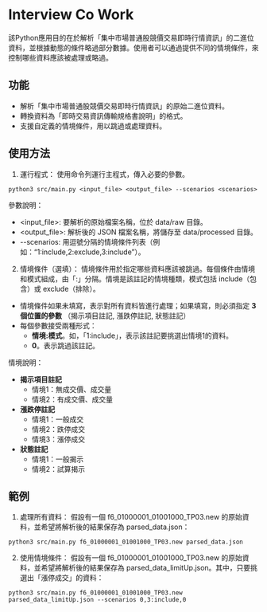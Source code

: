 # Interview Co Work

該Python應用目的在於解析「集中市場普通股競價交易即時行情資訊」的二進位資料，並根據動態的條件略過部分數據。使用者可以通過提供不同的情境條件，來控制哪些資料應該被處理或略過。


## 功能

- 解析「集中市場普通股競價交易即時行情資訊」的原始二進位資料。
- 轉換資料為「即時交易資訊傳輸規格書說明」的格式。
- 支援自定義的情境條件，用以跳過或處理資料。

## 使用方法

1. 運行程式：
使用命令列運行主程式，傳入必要的參數。

```
python3 src/main.py <input_file> <output_file> --scenarios <scenarios>
```

參數說明：
- <input_file>: 要解析的原始檔案名稱，位於 data/raw 目錄。
- <output_file>: 解析後的 JSON 檔案名稱，將儲存至 data/processed 目錄。
- --scenarios: 用逗號分隔的情境條件列表（例如：“1:include,2:exclude,3:include”）。


2. 情境條件（選填）：
情境條件用於指定哪些資料應該被跳過。每個條件由情境和模式組成，由「:」分隔。情境是該註記的情境種類，模式包括 include（包含）或 exclude（排除）。

- 情境條件如果未填寫，表示對所有資料皆進行處理；如果填寫，則必須指定 **3個位置的參數** （揭示項目註記, 漲跌停註記, 狀態註記）
- 每個參數接受兩種形式：
	- **情境:模式**。如，「1:include」，表示該註記要挑選出情境1的資料。
	- **0**。表示跳過該註記。

情境說明：
- **揭示項目註記**
	- 情境1：無成交價、成交量
	- 情境2：有成交價、成交量
- **漲跌停註記**
	- 情境1：一般成交
	- 情境2：跌停成交
	- 情境3：漲停成交
- **狀態註記**
	- 情境1：一般揭示
	- 情境2：試算揭示


## 範例

1. 處理所有資料：
假設有一個 f6_01000001_01001000_TP03.new 的原始資料，並希望將解析後的結果保存為 parsed_data.json：

```
python3 src/main.py f6_01000001_01001000_TP03.new parsed_data.json
```
2. 使用情境條件：
假設有一個 f6_01000001_01001000_TP03.new 的原始資料，並希望將解析後的結果保存為 parsed_data_limitUp.json。其中，只要挑選出「漲停成交」的資料：

```
python3 src/main.py f6_01000001_01001000_TP03.new parsed_data_limitUp.json --scenarios 0,3:include,0
```
